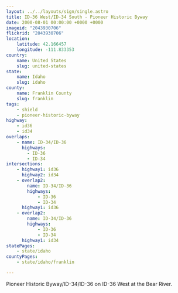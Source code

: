 ```yaml
---
layout: ../../layouts/sign/single.astro
title: ID-36 West/ID-34 South - Pioneer Historic Byway
date: 2000-08-01 00:00:00 +0000 +0000
imageid: "2043930706"
flickrid: "2043930706"
location:
    latitude: 42.166457
    longitude: -111.833353
country:
    name: United States
    slug: united-states
state:
    name: Idaho
    slug: idaho
county:
    name: Franklin County
    slug: franklin
tags:
    - shield
    - pioneer-historic-byway
highway:
    - id36
    - id34
overlaps:
    - name: ID-34/ID-36
      highways:
        - ID-36
        - ID-34
intersections:
    - highway1: id36
      highway2: id34
    - overlap2:
        name: ID-34/ID-36
        highways:
            - ID-36
            - ID-34
      highway1: id36
    - overlap2:
        name: ID-34/ID-36
        highways:
            - ID-36
            - ID-34
      highway1: id34
statePages:
    - state/idaho
countyPages:
    - state/idaho/franklin

---
```

Pioneer Historic Byway/ID-34/ID-36 on ID-36 West at the Bear River.